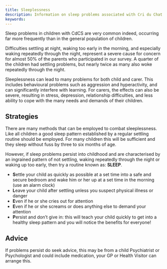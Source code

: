 ```yaml
---
title: Sleeplessness
description: Information on sleep problems associated with Cri du Chat Syndrome
keywords:
---
```


Sleep problems in children with CdCS are very common indeed, occurring far more frequently than in the general population of children. 

Difficulties settling at night, waking too early in the morning, and especially waking repeatedly through the night, represent a severe cause for concern for almost 50% of the parents who participated in our survey. A quarter of the children had settling problems, but nearly twice as many also woke repeatedly through the night. 

Sleeplessness can lead to many problems for both child and carer. This includes behavioural problems such as aggression and hyperactivity, and can significantly interfere with learning. For carers, the effects can also be severe, resulting in stress, depression, relationship difficulties, and less ability to cope with the many needs and demands of their children.

## Strategies

There are many methods that can be employed to combat sleeplessness. Like all children a good sleep pattern established by a regular settling routine should be employed. For many children this will be sufficient and they sleep without fuss by three to six months of age. 

However, if sleep problems persist into childhood and are characterised by an ingrained pattern of not settling, waking repeatedly through the night or waking up too early, then try a routine known as: **SLEEP**.

* **S**ettle your child as quickly as possible at a set time into a safe and secure bedroom and wake him or her up at a set time in the morning (use an alarm clock)
* **L**eave your child after settling unless you suspect physical illness or danger
* **E**ven if he or she cries out for attention
* **E**ven if he or she screams or does anything else to demand your attention
* **P**ersist and don’t give in: this will teach your child quickly to get into a healthy sleep pattern and you will notice the benefits for everyone!

## Advice

If problems persist do seek advice, this may be from a child Psychiatrist or Psychologist and could include medication, your GP or Health Visitor can arrange this.